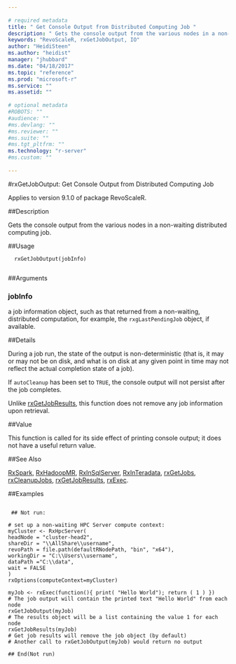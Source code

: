 ```yaml
--- 
 
# required metadata 
title: " Get Console Output from Distributed Computing Job " 
description: " Gets the console output from the various nodes in a non-waiting distributed computing job. " 
keywords: "RevoScaleR, rxGetJobOutput, IO" 
author: "HeidiSteen"
ms.author: "heidist" 
manager: "jhubbard" 
ms.date: "04/18/2017" 
ms.topic: "reference" 
ms.prod: "microsoft-r" 
ms.service: "" 
ms.assetid: "" 
 
# optional metadata 
#ROBOTS: "" 
#audience: "" 
#ms.devlang: "" 
#ms.reviewer: "" 
#ms.suite: "" 
#ms.tgt_pltfrm: "" 
ms.technology: "r-server" 
#ms.custom: "" 
 
--- 
```

 
 
 #rxGetJobOutput:  Get Console Output from Distributed Computing Job 

 Applies to version 9.1.0 of package RevoScaleR.
 
 ##Description
 
Gets the console output from the various nodes in a non-waiting distributed computing job.
 
 
 
 ##Usage

```   
  rxGetJobOutput(jobInfo)
 
```
 
 
 ##Arguments

   
  
 ### jobInfo
 a job information object, such as that returned from a non-waiting,  distributed computation, for example, the `rxgLastPendingJob` object, if available. 
  
 
 
 
 ##Details
 
During a job run, the state of the output is non-deterministic (that is, it may or 
may not be on disk, and what is on disk at any given point in time may not reflect the 
actual completion state of a job).

If `autoCleanup` has been set to `TRUE`, the console output will not persist after the 
job completes.
 
Unlike [rxGetJobResults](rxgetjobresults.md), this function does not remove any job information upon
retrieval.
 
 
 ##Value
 
This function is called for its side effect of printing console output; it does not have a
useful return value.
 
 ##See Also
 
[RxSpark](rxspark.md),
[RxHadoopMR](rxhadoopmr.md),
[RxInSqlServer](rxinsqlserver.md),
[RxInTeradata](rxinteradata.md), 
[rxGetJobs](rxgetjobs.md),
[rxCleanupJobs](rxcleanup.md), 
[rxGetJobResults](rxgetjobresults.md),
[rxExec](rxexec.md).
   
 ##Examples

 ```
   
  ## Not run:
 
# set up a non-waiting HPC Server compute context: 
myCluster <- RxHpcServer( 
headNode = "cluster-head2", 
shareDir = "\\AllShare\\username", 
revoPath = file.path(defaultRNodePath, "bin", "x64"), 
workingDir = "C:\\Users\\username", 
dataPath ="C:\\data", 
wait = FALSE
) 
rxOptions(computeContext=myCluster) 

myJob <- rxExec(function(){ print( "Hello World"); return ( 1 ) })
# The job output will contain the printed text "Hello World" from each node
rxGetJobOutput(myJob)
# The results object will be a list containing the value 1 for each node
rxGetJobResults(myJob)
# Get job results will remove the job object (by default)
# Another call to rxGetJobOutput(myJob) would return no output

 ## End(Not run) 
  
 
```
 
 
